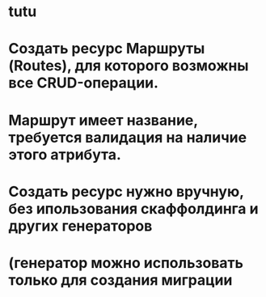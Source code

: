 # tutu
# Создать ресурс Маршруты (Routes), для которого возможны все CRUD-операции. 
# Маршрут имеет название, требуется валидация на наличие этого атрибута. 
# Создать ресурс нужно вручную, без ипользования скаффолдинга и других генераторов 
# (генератор можно использовать только для создания миграции
